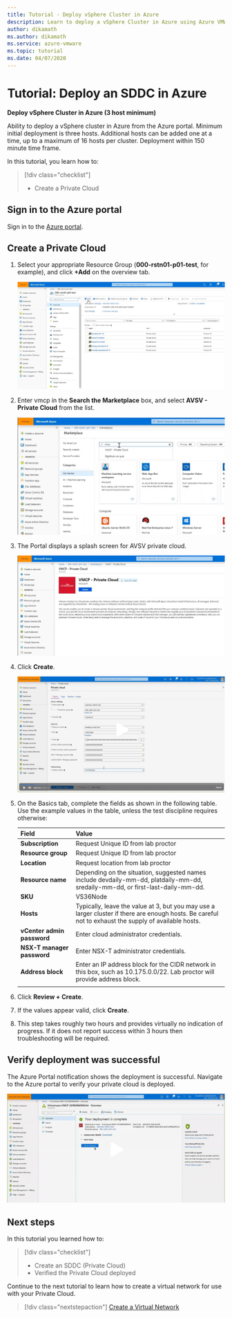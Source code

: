 ```yaml
---
title: Tutorial - Deploy vSphere Cluster in Azure
description: Learn to deploy a vSphere Cluster in Azure using Azure VMWare Solution (AVS)
author: dikamath
ms.author: dikamath
ms.service: azure-vmware
ms.topic: tutorial
ms.date: 04/07/2020
---
```


# Tutorial: Deploy an SDDC in Azure


**Deploy vSphere Cluster in Azure (3 host minimum)**

Ability to deploy a vSphere cluster in Azure from the Azure portal.
Minimum initial deployment is three hosts. Additional hosts can be added
one at a time, up to a maximum of 16 hosts per cluster. Deployment
within 150 minute time frame.

In this tutorial, you learn how to:

> [!div class="checklist"]
> * Create a Private Cloud

## Sign in to the Azure portal

Sign in to the [Azure portal](https://rc.portal.azure.com).

## Create a Private Cloud

1. Select your appropriate Resource Group
(**000-rstn01-p01-test**, for example), and click **+Add** on the
overview tab.

   ![](./media/tutorial-create-private-cloud/image6.jpg)

   
1. Enter vmcp in the **Search the Marketplace**
box, and select **AVSV - Private Cloud** from the list.

   ![](./media/tutorial-create-private-cloud/image7.jpg)

1. The Portal displays a splash screen for AVSV
private cloud.

   ![](./media/tutorial-create-private-cloud/image8.jpg)

1. Click **Create**.

   ![](./media/tutorial-create-private-cloud/image9.jpg)

1. On the Basics tab, complete the fields as shown in the following
table. Use the example values in the table, unless the test discipline
requires otherwise:

   | Field                      | Value                                                                                                                                                 |
   | -------------------------- | ----------------------------------------------------------------------------------------------------------------------------------------------------- |
   | **Subscription**           | Request Unique ID from lab proctor                                                                                                                    |
   | **Resource group**         | Request Unique ID from lab proctor                                                                                                                    |
   | **Location**               | Request location from lab proctor                                                                                                                     |
   | **Resource name**          | Depending on the situation, suggested names include devdaily-mm-dd, platdaily-mm-dd, sredaily-mm-dd, or first-last-daily-mm-dd.                       |
   | **SKU**                    | VS36Node                                                                                                                                              |
   | **Hosts**                  | Typically, leave the value at 3, but you may use a larger cluster if there are enough hosts. Be careful not to exhaust the supply of available hosts. |
   | **vCenter admin password** | Enter cloud administrator credentials.                                                                                                                |
   | **NSX-T manager password** | Enter NSX-T administrator credentials.                                                                                                                |
   | **Address block**          | Enter an IP address block for the CIDR network in this box, such as 10.175.0.0/22. Lab proctor will provide address block.                            |
   |                            |                                                                                                                                                       |

1. Click **Review + Create**.

1. If the values appear valid, click **Create**.

1. This step takes roughly two hours and provides virtually no
indication of progress. If it does not report success within 3 hours
then troubleshooting will be required.

## Verify deployment was successful

The Azure Portal notification shows the
deployment is successful. Navigate to the Azure portal to verify your private cloud is deployed.

![](./media/tutorial-create-private-cloud/image10.jpg)

## Next steps

In this tutorial you learned how to:

> [!div class="checklist"]
> * Create an SDDC (Private Cloud)
> * Verified the Private Cloud deployed

Continue to the next tutorial to learn how to create a virtual network for use with your Private Cloud.

> [!div class="nextstepaction"]
> [Create a Virtual Network](tutorial-configure-networking.md)